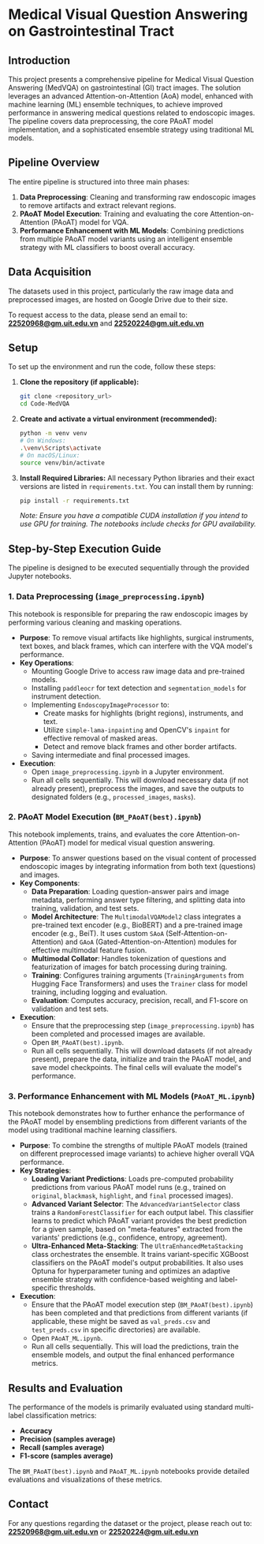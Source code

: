 # Medical Visual Question Answering on Gastrointestinal Tract

## Introduction

This project presents a comprehensive pipeline for Medical Visual Question Answering (MedVQA) on gastrointestinal (GI) tract images. The solution leverages an advanced Attention-on-Attention (AoA) model, enhanced with machine learning (ML) ensemble techniques, to achieve improved performance in answering medical questions related to endoscopic images. The pipeline covers data preprocessing, the core PAoAT model implementation, and a sophisticated ensemble strategy using traditional ML models.

## Pipeline Overview

The entire pipeline is structured into three main phases:

1.  **Data Preprocessing**: Cleaning and transforming raw endoscopic images to remove artifacts and extract relevant regions.
2.  **PAoAT Model Execution**: Training and evaluating the core Attention-on-Attention (PAoAT) model for VQA.
3.  **Performance Enhancement with ML Models**: Combining predictions from multiple PAoAT model variants using an intelligent ensemble strategy with ML classifiers to boost overall accuracy.

## Data Acquisition

The datasets used in this project, particularly the raw image data and preprocessed images, are hosted on Google Drive due to their size.

To request access to the data, please send an email to:
**22520968@gm.uit.edu.vn** and **22520224@gm.uit.edu.vn**

## Setup

To set up the environment and run the code, follow these steps:

1.  **Clone the repository (if applicable):**
    ```bash
    git clone <repository_url>
    cd Code-MedVQA
    ```

2.  **Create and activate a virtual environment (recommended):**
    ```bash
    python -m venv venv
    # On Windows:
    .\venv\Scripts\activate
    # On macOS/Linux:
    source venv/bin/activate
    ```

3.  **Install Required Libraries:**
    All necessary Python libraries and their exact versions are listed in `requirements.txt`. You can install them by running:

    ```bash
    pip install -r requirements.txt
    ```
    *Note: Ensure you have a compatible CUDA installation if you intend to use GPU for training. The notebooks include checks for GPU availability.*

## Step-by-Step Execution Guide

The pipeline is designed to be executed sequentially through the provided Jupyter notebooks.

### 1. Data Preprocessing (`image_preprocessing.ipynb`)

This notebook is responsible for preparing the raw endoscopic images by performing various cleaning and masking operations.

*   **Purpose**: To remove visual artifacts like highlights, surgical instruments, text boxes, and black frames, which can interfere with the VQA model's performance.
*   **Key Operations**:
    *   Mounting Google Drive to access raw image data and pre-trained models.
    *   Installing `paddleocr` for text detection and `segmentation_models` for instrument detection.
    *   Implementing `EndoscopyImageProcessor` to:
        *   Create masks for highlights (bright regions), instruments, and text.
        *   Utilize `simple-lama-inpainting` and OpenCV's `inpaint` for effective removal of masked areas.
        *   Detect and remove black frames and other border artifacts.
    *   Saving intermediate and final processed images.
*   **Execution**:
    *   Open `image_preprocessing.ipynb` in a Jupyter environment.
    *   Run all cells sequentially. This will download necessary data (if not already present), preprocess the images, and save the outputs to designated folders (e.g., `processed_images`, `masks`).

### 2. PAoAT Model Execution (`BM_PAoAT(best).ipynb`)

This notebook implements, trains, and evaluates the core Attention-on-Attention (PAoAT) model for medical visual question answering.

*   **Purpose**: To answer questions based on the visual content of processed endoscopic images by integrating information from both text (questions) and images.
*   **Key Components**:
    *   **Data Preparation**: Loading question-answer pairs and image metadata, performing answer type filtering, and splitting data into training, validation, and test sets.
    *   **Model Architecture**: The `MultimodalVQAModel2` class integrates a pre-trained text encoder (e.g., BioBERT) and a pre-trained image encoder (e.g., BeiT). It uses custom `SAoA` (Self-Attention-on-Attention) and `GAoA` (Gated-Attention-on-Attention) modules for effective multimodal feature fusion.
    *   **Multimodal Collator**: Handles tokenization of questions and featurization of images for batch processing during training.
    *   **Training**: Configures training arguments (`TrainingArguments` from Hugging Face Transformers) and uses the `Trainer` class for model training, including logging and evaluation.
    *   **Evaluation**: Computes accuracy, precision, recall, and F1-score on validation and test sets.
*   **Execution**:
    *   Ensure that the preprocessing step (`image_preprocessing.ipynb`) has been completed and processed images are available.
    *   Open `BM_PAoAT(best).ipynb`.
    *   Run all cells sequentially. This will download datasets (if not already present), prepare the data, initialize and train the PAoAT model, and save model checkpoints. The final cells will evaluate the model's performance.

### 3. Performance Enhancement with ML Models (`PAoAT_ML.ipynb`)

This notebook demonstrates how to further enhance the performance of the PAoAT model by ensembling predictions from different variants of the model using traditional machine learning classifiers.

*   **Purpose**: To combine the strengths of multiple PAoAT models (trained on different preprocessed image variants) to achieve higher overall VQA performance.
*   **Key Strategies**:
    *   **Loading Variant Predictions**: Loads pre-computed probability predictions from various PAoAT model runs (e.g., trained on `original`, `blackmask`, `highlight`, and `final` processed images).
    *   **Advanced Variant Selector**: The `AdvancedVariantSelector` class trains a `RandomForestClassifier` for each output label. This classifier learns to predict which PAoAT variant provides the best prediction for a given sample, based on "meta-features" extracted from the variants' predictions (e.g., confidence, entropy, agreement).
    *   **Ultra-Enhanced Meta-Stacking**: The `UltraEnhancedMetaStacking` class orchestrates the ensemble. It trains variant-specific XGBoost classifiers on the PAoAT model's output probabilities. It also uses Optuna for hyperparameter tuning and optimizes an adaptive ensemble strategy with confidence-based weighting and label-specific thresholds.
*   **Execution**:
    *   Ensure that the PAoAT model execution step (`BM_PAoAT(best).ipynb`) has been completed and that predictions from different variants (if applicable, these might be saved as `val_preds.csv` and `test_preds.csv` in specific directories) are available.
    *   Open `PAoAT_ML.ipynb`.
    *   Run all cells sequentially. This will load the predictions, train the ensemble models, and output the final enhanced performance metrics.

## Results and Evaluation

The performance of the models is primarily evaluated using standard multi-label classification metrics:
*   **Accuracy**
*   **Precision (samples average)**
*   **Recall (samples average)**
*   **F1-score (samples average)**

The `BM_PAoAT(best).ipynb` and `PAoAT_ML.ipynb` notebooks provide detailed evaluations and visualizations of these metrics.

## Contact

For any questions regarding the dataset or the project, please reach out to:
**22520968@gm.uit.edu.vn** or **22520224@gm.uit.edu.vn**
